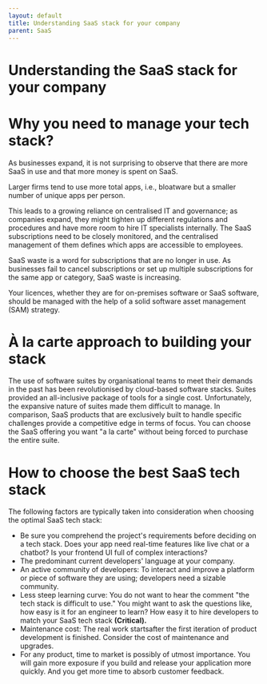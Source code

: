 ```yaml
---
layout: default
title: Understanding SaaS stack for your company
parent: SaaS
---
```


# Understanding the SaaS stack for your company

# Why you need to manage your tech stack?

As businesses expand, it is not surprising to observe that there are more SaaS in use and that more money is spent on SaaS.

Larger firms tend to use more total apps, i.e., bloatware but a smaller number of unique apps per person.

This leads to a growing reliance on centralised IT and governance; as companies expand, they might tighten up different regulations and procedures and have more room to hire IT specialists internally. The SaaS subscriptions need to be closely monitored, and the centralised management of them defines which apps are accessible to employees.

SaaS waste is a word for subscriptions that are no longer in use. As businesses fail to cancel subscriptions or set up multiple subscriptions for the same app or category, SaaS waste is increasing.

Your licences, whether they are for on-premises software or SaaS software, should be managed with the help of a solid software asset management (SAM) strategy.

# À la carte approach to building your stack

The use of software suites by organisational teams to meet their demands in the past has been revolutionised by cloud-based software stacks. Suites provided an all-inclusive package of tools for a single cost. Unfortunately, the expansive nature of suites made them difficult to manage.  In comparison, SaaS products that are exclusively built to handle specific challenges provide a competitive edge in terms of focus. You can choose the SaaS offering you want "a la carte" without being forced to purchase the entire suite.

# How to choose the best SaaS tech stack

The following factors are typically taken into consideration when choosing the optimal SaaS tech stack:

- Be sure you comprehend the project's requirements before deciding on a tech stack. Does your app need real-time features like live chat or a chatbot? Is your frontend UI full of complex interactions?
- The predominant current developers' language at your company.
- An active community of developers: To interact and improve a platform or piece of software they are using; developers need a sizable community.
- Less steep learning curve: You do not want to hear the comment "the tech stack is difficult to use." You might want to ask the questions like, how easy is it for an engineer to learn? How easy it to hire developers to match your SaaS tech stack **(Critical).**
- Maintenance cost: The real work startsafter the first iteration of product development is finished. Consider the cost of maintenance and upgrades.
- For any product, time to market is possibly of utmost importance. You will gain more exposure if you build and release your application more quickly. And you get more time to absorb customer feedback.